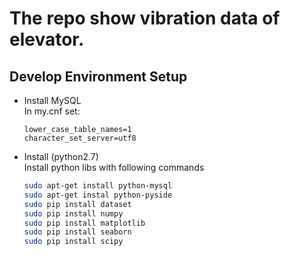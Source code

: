 # The repo show vibration data of elevator.

## Develop Environment Setup
* Install MySQL  
  In my.cnf set:  
    ```[mysqld]  
    lower_case_table_names=1  
    character_set_server=utf8  
  ```
* Install (python2.7)  
  Install python libs with following commands  
  ```bash
  sudo apt-get install python-mysql
  sudo apt-get instal python-pyside
  sudo pip install dataset
  sudo pip install numpy
  sudo pip install matplotlib
  sudo pip install seaborn 
  sudo pip install scipy
  ```